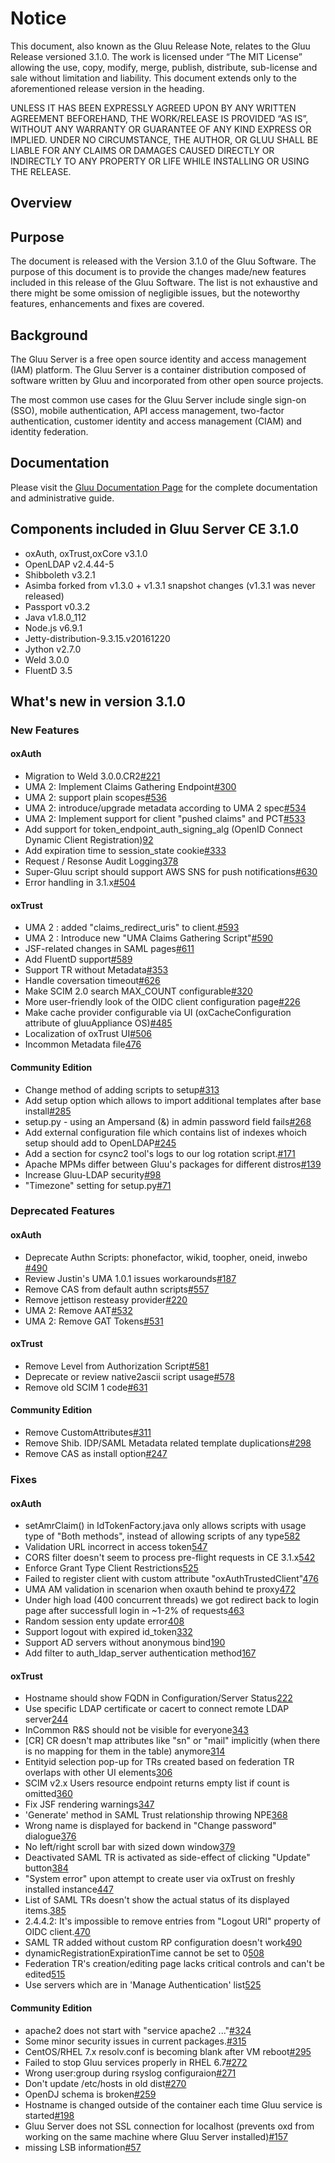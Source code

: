 # Notice

This document, also known as the Gluu Release Note, 
relates to the Gluu Release versioned 3.1.0. The work is licensed under “The MIT License” 
allowing the use, copy, modify, merge, publish, distribute, sub-license and sale without 
limitation and liability. This document extends only to the aforementioned release version 
in the heading.

UNLESS IT HAS BEEN EXPRESSLY AGREED UPON BY ANY WRITTEN AGREEMENT BEFOREHAND, 
THE WORK/RELEASE IS PROVIDED “AS IS”, WITHOUT ANY WARRANTY OR GUARANTEE OF ANY KIND 
EXPRESS OR IMPLIED. UNDER NO CIRCUMSTANCE, THE AUTHOR, OR GLUU SHALL BE LIABLE FOR ANY 
CLAIMS OR DAMAGES CAUSED DIRECTLY OR INDIRECTLY TO ANY PROPERTY OR LIFE WHILE INSTALLING 
OR USING THE RELEASE.

## Overview

## Purpose

The document is released with the Version 3.1.0 of the Gluu Software. The purpose of this document is to provide the changes made/new features included in this release of the Gluu Software. The list is not exhaustive and there might be some omission of negligible issues, but the noteworthy features, enhancements and fixes are covered. 

## Background

The Gluu Server is a free open source identity and access management (IAM) platform. The Gluu Server is a container distribution composed of software written by Gluu and incorporated from other open source projects. 

The most common use cases for the Gluu Server include single sign-on (SSO), mobile authentication, API access management, two-factor authentication, customer identity and access management (CIAM) and identity federation.

## Documentation

Please visit the [Gluu Documentation Page](http://www.gluu.org/docs) for the complete 
documentation and administrative guide. 

## Components included in Gluu Server CE 3.1.0
- oxAuth, oxTrust,oxCore v3.1.0
- OpenLDAP v2.4.44-5
- Shibboleth v3.2.1
- Asimba forked from v1.3.0 + v1.3.1 snapshot changes (v1.3.1 was never released)
- Passport v0.3.2
- Java v1.8.0_112
- Node.js v6.9.1
- Jetty-distribution-9.3.15.v20161220
- Jython v2.7.0
- Weld 3.0.0
- FluentD 3.5

## What's new in version 3.1.0

### New Features
#### oxAuth
- Migration to Weld 3.0.0.CR2[#221](https://github.com/GluuFederation/oxAuth/issues/221)
- UMA 2: Implement Claims Gathering Endpoint[#300](https://github.com/GluuFederation/oxAuth/issues/300)
- UMA 2: support plain scopes[#536](https://github.com/GluuFederation/oxAuth/issues/536)
- UMA 2: introduce/upgrade metadata according to UMA 2 spec[#534](https://github.com/GluuFederation/oxAuth/issues/534)
- UMA 2: Implement support for client "pushed claims" and PCT[#533](https://github.com/GluuFederation/oxAuth/issues/533)
- Add support for token_endpoint_auth_signing_alg (OpenID Connect Dynamic Client Registration)[92](https://github.com/GluuFederation/oxAuth/issues/92)
- Add expiration time to session_state cookie[#333](https://github.com/GluuFederation/oxAuth/issues/333)
- Request / Resonse Audit Logging[378](https://github.com/GluuFederation/oxAuth/issues/378)
- Super-Gluu script should support AWS SNS for push notifications[#630](https://github.com/GluuFederation/oxAuth/issues/630)
- Error handling in 3.1.x[#504](https://github.com/GluuFederation/oxAuth/issues/504)

#### oxTrust
- UMA 2 : added "claims_redirect_uris" to client.[#593](https://github.com/GluuFederation/oxTrust/issues/593)
- UMA 2 : Introduce new "UMA Claims Gathering Script"[#590](https://github.com/GluuFederation/oxTrust/issues/590)
- JSF-related changes in SAML pages[#611](https://github.com/GluuFederation/oxTrust/issues/611)
- Add FluentD support[#589](https://github.com/GluuFederation/oxTrust/issues/589)
- Support TR without Metadata[#353](https://github.com/GluuFederation/oxTrust/issues/353)
- Handle coversation timeout[#626](https://github.com/GluuFederation/oxTrust/issues/626)
- Make SCIM 2.0 search MAX_COUNT configurable[#320](https://github.com/GluuFederation/oxTrust/issues/320)
- More user-friendly look of the OIDC client configuration page[#226](https://github.com/GluuFederation/oxTrust/issues/226)
- Make cache provider configurable via UI (oxCacheConfiguration attribute of gluuAppliance OS)[#485](https://github.com/GluuFederation/oxTrust/issues/485)
- Localization of oxTrust UI[#506](https://github.com/GluuFederation/oxAuth/issues/506#issue-223064367)
- Incommon Metadata file[476](https://github.com/GluuFederation/oxTrust/issues/476)
#### Community Edition
- Change method of adding scripts to setup[#313](https://github.com/GluuFederation/community-edition-setup/issues/313)
- Add setup option which allows to import additional templates after base install[#285](https://github.com/GluuFederation/community-edition-setup/issues/285)
- setup.py - using an Ampersand (&) in admin password field fails[#268](https://github.com/GluuFederation/community-edition-setup/issues/268)
- Add external configuration file which contains list of indexes whoich setup should add to OpenLDAP[#245](https://github.com/GluuFederation/community-edition-setup/issues/245)
- Add a section for csync2 tool's logs to our log rotation script.[#171](https://github.com/GluuFederation/community-edition-setup/issues/171)
- Apache MPMs differ between Gluu's packages for different distros[#139](https://github.com/GluuFederation/community-edition-setup/issues/139)
- Increase Gluu-LDAP security[#98](https://github.com/GluuFederation/community-edition-setup/issues/98)
- "Timezone" setting for setup.py[#71](https://github.com/GluuFederation/community-edition-setup/issues/71)

### Deprecated Features
#### oxAuth
- Deprecate Authn Scripts: phonefactor, wikid, toopher, oneid, inwebo [#490](https://github.com/GluuFederation/oxAuth/issues/490)
- Review Justin's UMA 1.0.1 issues workarounds[#187](https://github.com/GluuFederation/oxAuth/issues/187)
- Remove CAS from default authn scripts[#557](https://github.com/GluuFederation/oxAuth/issues/557)
- Remove jettison resteasy provider[#220](https://github.com/GluuFederation/oxAuth/issues/220)
- UMA 2: Remove AAT[#532](https://github.com/GluuFederation/oxAuth/issues/532)
- UMA 2: Remove GAT Tokens[#531](https://github.com/GluuFederation/oxAuth/issues/531)
#### oxTrust
- Remove Level from Authorization Script[#581](https://github.com/GluuFederation/oxTrust/issues/581)
- Deprecate or review native2ascii script usage[#578](https://github.com/GluuFederation/oxTrust/issues/578)
- Remove old SCIM 1 code[#631](https://github.com/GluuFederation/oxTrust/issues/631)
#### Community Edition
- Remove CustomAttributes[#311](https://github.com/GluuFederation/community-edition-setup/issues/311)
- Remove Shib. IDP/SAML Metadata related template duplications[#298](https://github.com/GluuFederation/community-edition-setup/issues/298)
- Remove CAS as install option[#247](https://github.com/GluuFederation/community-edition-setup/issues/247)
### Fixes
#### oxAuth
- setAmrClaim() in IdTokenFactory.java only allows scripts with usage type of "Both methods", instead of allowing scripts of any type[582](https://github.com/GluuFederation/oxAuth/issues/582)
- Validation URL incorrect in access token[547](https://github.com/GluuFederation/oxAuth/issues/547)
- CORS filter doesn't seem to process pre-flight requests in CE 3.1.x[542](https://github.com/GluuFederation/oxAuth/issues/542)
- Enforce Grant Type Client Restrictions[525](https://github.com/GluuFederation/oxAuth/issues/525)
- Failed to register client with custom attribute "oxAuthTrustedClient"[476](https://github.com/GluuFederation/oxAuth/issues/476)
- UMA AM validation in scenarion when oxauth behind te proxy[472](https://github.com/GluuFederation/oxAuth/issues/472)
- Under high load (400 concurrent threads) we got redirect back to login page after successfull login  in ~1-2% of requests[463](https://github.com/GluuFederation/oxAuth/issues/463)
- Random session enty update error[408](https://github.com/GluuFederation/oxAuth/issues/408)
- Support logout with expired id_token[332](https://github.com/GluuFederation/oxAuth/issues/332)
- Support AD servers without anonymous bind[190](https://github.com/GluuFederation/oxAuth/issues/190)
- Add filter to auth_ldap_server authentication method[167](https://github.com/GluuFederation/oxAuth/issues/167)
#### oxTrust
- Hostname should show FQDN in Configuration/Server Status[222](https://github.com/GluuFederation/oxTrust/issues/222)
- Use specific LDAP certificate or cacert to connect remote LDAP server[244](https://github.com/GluuFederation/oxTrust/issues/244)
- InCommon R&S should not be visible for everyone[343](https://github.com/GluuFederation/oxTrust/issues/343)
- [CR] CR doesn't map attributes like "sn" or "mail" implicitly (when there is no mapping for them in the table) anymore[314](https://github.com/GluuFederation/oxTrust/issues/314)
- Entityid selection pop-up for TRs created based on federation TR overlaps with other UI elements[306](https://github.com/GluuFederation/oxTrust/issues/306)
- SCIM v2.x Users resource endpoint returns empty list if count is omitted[360](https://github.com/GluuFederation/oxTrust/issues/360)
- Fix JSF rendering warnings[347](https://github.com/GluuFederation/oxTrust/issues/347)
- 'Generate' method in SAML Trust relationship throwing NPE[368](https://github.com/GluuFederation/oxTrust/issues/368)
- Wrong name is displayed for backend in "Change password" dialogue[376](https://github.com/GluuFederation/oxTrust/issues/376)
- No left/right scroll bar with sized down window[379](https://github.com/GluuFederation/oxTrust/issues/379)
- Deactivated SAML TR is activated as side-effect of clicking "Update" button[384](https://github.com/GluuFederation/oxTrust/issues/384)
- "System error" upon attempt to create user via oxTrust on freshly installed instance[447](https://github.com/GluuFederation/oxTrust/issues/447)
- List of SAML TRs doesn't show the actual status of its displayed items.[385](https://github.com/GluuFederation/oxTrust/issues/385)
- 2.4.4.2: It's impossible to remove entries from "Logout URI" property of OIDC client.[470](https://github.com/GluuFederation/oxTrust/issues/470)
- SAML TR added without custom RP configuration doesn't work[490](https://github.com/GluuFederation/oxTrust/issues/490)
- dynamicRegistrationExpirationTime cannot be set to 0[508](https://github.com/GluuFederation/oxTrust/issues/508)
- Federation TR's creation/editing page lacks critical controls and can't be edited[515](https://github.com/GluuFederation/oxTrust/issues/515)
- Use servers which are in 'Manage Authentication' list[525](https://github.com/GluuFederation/oxTrust/issues/525)
#### Community Edition
- apache2 does not start with "service apache2 ..."[#324](https://github.com/GluuFederation/community-edition-setup/issues/324)
- Some minor security issues in current packages.[#315](https://github.com/GluuFederation/community-edition-setup/issues/315)
- CentOS/RHEL 7.x resolv.conf is becoming blank after VM reboot[#295](https://github.com/GluuFederation/community-edition-setup/issues/295)
- Failed to stop Gluu services properly in RHEL 6.7[#272](https://github.com/GluuFederation/community-edition-setup/issues/272)
- Wrong user:group during rsyslog configuraion[#271](https://github.com/GluuFederation/community-edition-setup/issues/271)
- Don't update /etc/hosts in old dist[#270](https://github.com/GluuFederation/community-edition-setup/issues/270)
- OpenDJ schema is broken[#259](https://github.com/GluuFederation/community-edition-setup/issues/259)
- Hostname is changed outside of the container each time Gluu service is started[#198](https://github.com/GluuFederation/community-edition-setup/issues/198)
- Gluu Server does not SSL connection for localhost (prevents oxd from working on the same machine where Gluu Server installed)[#157](https://github.com/GluuFederation/community-edition-setup/issues/157)
- missing LSB information[#57](https://github.com/GluuFederation/community-edition-setup/issues/57)
